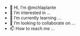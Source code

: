- 👋 Hi, I’m @mchlaplante
- 👀 I’m interested in ...
- 🌱 I’m currently learning ...
- 💞️ I’m looking to collaborate on ...
- 📫 How to reach me ...

<!---
mchlaplante/mchlaplante is a ✨ special ✨ repository because its `README.md` (this file) appears on your GitHub profile.
You can click the Preview link to take a look at your changes.
--->
